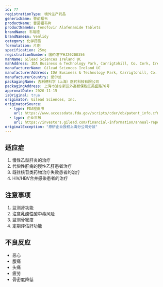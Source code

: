 ```yaml
---
id: 77
registrationType: 境外生产药品
genericName: 替诺福韦
productName: 替诺福韦片
productNameEn: Tenofovir Alafenamide Tablets
brandName: 韦瑞德
brandNameEn: Vemlidy
category: 化学药品
formulation: 片剂
specification: 25mg
registrationNumber: 国药准字HJ20200356
mahName: Gilead Sciences Ireland UC
mahAddress: IDA Business & Technology Park, Carrigtohill, Co. Cork, Ireland
manufacturerName: Gilead Sciences Ireland UC
manufacturerAddress: IDA Business & Technology Park, Carrigtohill, Co. Cork, Ireland
manufacturerCountry: 爱尔兰
packagingName: 吉利德科学（上海）医药科技有限公司
packagingAddress: 上海市浦东新区外高桥保税区美盛路76号
approvalDate: 2020-11-15
isOriginal: true
originator: Gilead Sciences, Inc.
originatorSource:
  - type: FDA橙皮书
    url: https://www.accessdata.fda.gov/scripts/cder/ob/patent_info.cfm?Product_No=001&Appl_No=208464
  - type: 企业年报
    url: https://investors.gilead.com/financial-information/annual-reports
originalException: "原研企业授权上海分公司分装"
---
```


## 适应症

1. 慢性乙型肝炎的治疗
2. 代偿性肝病的慢性乙肝患者治疗
3. 既往核苷类药物治疗失败患者的治疗
4. HIV/HBV合并感染患者的治疗

## 注意事项

1. 监测肾功能
2. 注意乳酸性酸中毒风险
3. 监测骨密度
4. 定期评估肝功能

## 不良反应

- 恶心
- 腹痛
- 头痛
- 疲劳
- 骨密度降低 